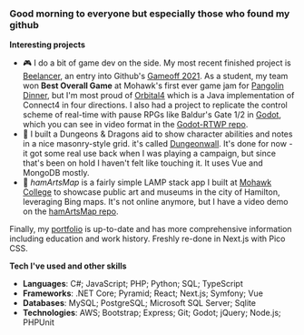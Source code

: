 ### Good morning to everyone but especially those who found my github

**Interesting projects**
* 🎮 I do a bit of game dev on the side. My most recent finished project is [Beelancer](https://github.com/emulrooney/beelancer), an entry into Github's [Gameoff 2021](https://itch.io/jam/game-off-2021). As a student, my team won **Best Overall Game** at Mohawk's first ever game jam for [Pangolin Dinner](https://github.com/emulrooney/PangolinGameJam), but I'm most proud of [Orbital4](https://github.com/emulrooney/Orbital4) which is a Java implementation of Connect4 in four directions. I also had a project to replicate the control scheme of real-time with pause RPGs like Baldur's Gate 1/2 in [Godot](https://www.mohawkcollege.ca/), which you can see in video format in the [Godot-RTWP repo](https://github.com/emulrooney/godot-RTWP).
* 🐲 I built a Dungeons & Dragons aid to show character abilities and notes in a nice masonry-style grid. it's called [Dungeonwall](https://github.com/emulrooney/dungeonwall). It's done for now - it got some real use back when I was playing a campaign, but since that's been on hold I haven't felt like touching it. It uses Vue and MongoDB mostly.
* 🎨 *hamArtsMap* is a fairly simple LAMP stack app I built at [Mohawk College](https://www.mohawkcollege.ca/) to showcase public art and museums in the city of Hamilton, leveraging Bing maps. It's not online anymore, but I have a video demo on the [hamArtsMap repo](https://github.com/emulrooney/hamArtsMap).

Finally, my [portfolio](https://evanmulrooney.dev) is up-to-date and has more comprehensive information including education and work history. Freshly re-done in Next.js with Pico CSS.

**Tech I've used and other skills**
* **Languages**: C#; JavaScript; PHP; Python; SQL; TypeScript
* **Frameworks**: .NET Core; Pyramid; React; Next.js; Symfony; Vue
* **Databases**: MySQL; PostgreSQL; Microsoft SQL Server; Sqlite
* **Technologies**: AWS; Bootstrap; Express; Git; Godot; jQuery; Node.js; PHPUnit
